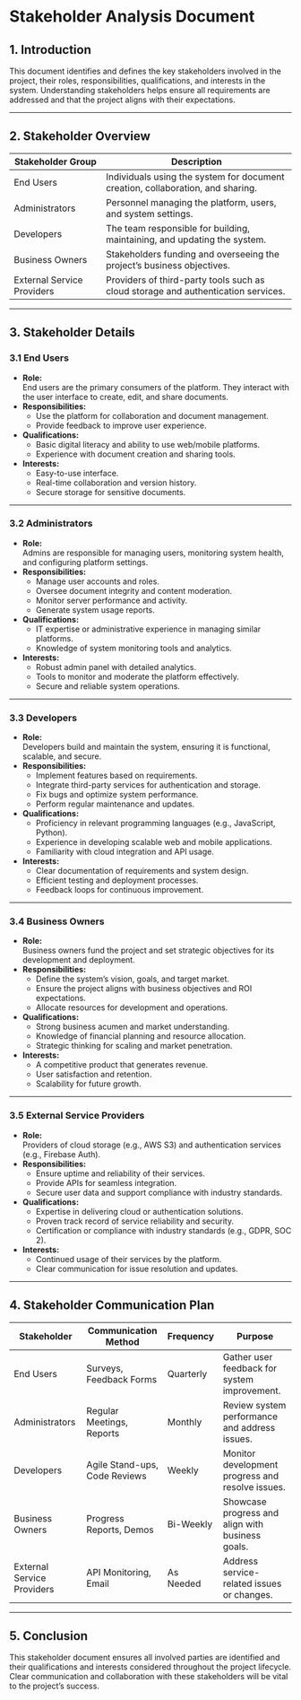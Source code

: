# Stakeholder Analysis Document

## 1. Introduction
This document identifies and defines the key stakeholders involved in the project, their roles, responsibilities, qualifications, and interests in the system. Understanding stakeholders helps ensure all requirements are addressed and that the project aligns with their expectations.

---

## 2. Stakeholder Overview

| **Stakeholder Group**       | **Description**                                                                 |
|------------------------------|---------------------------------------------------------------------------------|
| End Users                   | Individuals using the system for document creation, collaboration, and sharing. |
| Administrators              | Personnel managing the platform, users, and system settings.                   |
| Developers                  | The team responsible for building, maintaining, and updating the system.       |
| Business Owners             | Stakeholders funding and overseeing the project’s business objectives.         |
| External Service Providers  | Providers of third-party tools such as cloud storage and authentication services. |

---

## 3. Stakeholder Details

### 3.1 End Users
- **Role:**  
  End users are the primary consumers of the platform. They interact with the user interface to create, edit, and share documents.  
- **Responsibilities:**  
  - Use the platform for collaboration and document management.  
  - Provide feedback to improve user experience.  
- **Qualifications:**  
  - Basic digital literacy and ability to use web/mobile platforms.  
  - Experience with document creation and sharing tools.  
- **Interests:**  
  - Easy-to-use interface.  
  - Real-time collaboration and version history.  
  - Secure storage for sensitive documents.  

---

### 3.2 Administrators
- **Role:**  
  Admins are responsible for managing users, monitoring system health, and configuring platform settings.  
- **Responsibilities:**  
  - Manage user accounts and roles.  
  - Oversee document integrity and content moderation.  
  - Monitor server performance and activity.  
  - Generate system usage reports.  
- **Qualifications:**  
  - IT expertise or administrative experience in managing similar platforms.  
  - Knowledge of system monitoring tools and analytics.  
- **Interests:**  
  - Robust admin panel with detailed analytics.  
  - Tools to monitor and moderate the platform effectively.  
  - Secure and reliable system operations.  

---

### 3.3 Developers
- **Role:**  
  Developers build and maintain the system, ensuring it is functional, scalable, and secure.  
- **Responsibilities:**  
  - Implement features based on requirements.  
  - Integrate third-party services for authentication and storage.  
  - Fix bugs and optimize system performance.  
  - Perform regular maintenance and updates.  
- **Qualifications:**  
  - Proficiency in relevant programming languages (e.g., JavaScript, Python).  
  - Experience in developing scalable web and mobile applications.  
  - Familiarity with cloud integration and API usage.  
- **Interests:**  
  - Clear documentation of requirements and system design.  
  - Efficient testing and deployment processes.  
  - Feedback loops for continuous improvement.  

---

### 3.4 Business Owners
- **Role:**  
  Business owners fund the project and set strategic objectives for its development and deployment.  
- **Responsibilities:**  
  - Define the system’s vision, goals, and target market.  
  - Ensure the project aligns with business objectives and ROI expectations.  
  - Allocate resources for development and operations.  
- **Qualifications:**  
  - Strong business acumen and market understanding.  
  - Knowledge of financial planning and resource allocation.  
  - Strategic thinking for scaling and market penetration.  
- **Interests:**  
  - A competitive product that generates revenue.  
  - User satisfaction and retention.  
  - Scalability for future growth.  

---

### 3.5 External Service Providers
- **Role:**  
  Providers of cloud storage (e.g., AWS S3) and authentication services (e.g., Firebase Auth).  
- **Responsibilities:**  
  - Ensure uptime and reliability of their services.  
  - Provide APIs for seamless integration.  
  - Secure user data and support compliance with industry standards.  
- **Qualifications:**  
  - Expertise in delivering cloud or authentication solutions.  
  - Proven track record of service reliability and security.  
  - Certification or compliance with industry standards (e.g., GDPR, SOC 2).  
- **Interests:**  
  - Continued usage of their services by the platform.  
  - Clear communication for issue resolution and updates.  

---

## 4. Stakeholder Communication Plan

| **Stakeholder**         | **Communication Method**     | **Frequency**       | **Purpose**                                       |
|--------------------------|------------------------------|---------------------|--------------------------------------------------|
| End Users                | Surveys, Feedback Forms      | Quarterly           | Gather user feedback for system improvement.     |
| Administrators           | Regular Meetings, Reports    | Monthly             | Review system performance and address issues.    |
| Developers               | Agile Stand-ups, Code Reviews| Weekly              | Monitor development progress and resolve issues. |
| Business Owners          | Progress Reports, Demos      | Bi-Weekly           | Showcase progress and align with business goals. |
| External Service Providers| API Monitoring, Email       | As Needed           | Address service-related issues or changes.       |

---

## 5. Conclusion
This stakeholder document ensures all involved parties are identified and their qualifications and interests considered throughout the project lifecycle. Clear communication and collaboration with these stakeholders will be vital to the project’s success.

